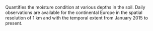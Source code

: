 Quantifies the moisture condition at various depths in the soil. Daily observations are available for the continental Europe in the spatial resolution of 1 km and with the temporal extent from January 2015 to present.